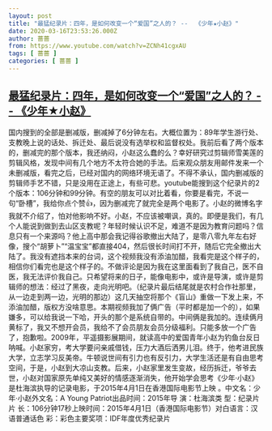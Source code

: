 ```yaml
---
layout: post
title: "最猛纪录片：四年，是如何改变一个“爱国”之人的？ --  《少年★小赵》"
date: 2020-03-16T23:53:26.000Z
author: 蔷蔷
from: https://www.youtube.com/watch?v=ZCNh41cgxAU
tags: [ 蔷蔷 ]
categories: [ 蔷蔷 ]
---
```

<!--1584402806000-->
[最猛纪录片：四年，是如何改变一个“爱国”之人的？ --  《少年★小赵》](https://www.youtube.com/watch?v=ZCNh41cgxAU)
------

<div>
国内搜到的全部是删减版，删减掉了6分钟左右。大概位置为：89年学生游行处、支教晚上说的话处、拆迁处、最后说没有选举权和监督权处。我前后看了两个版本的，删减完的那个版本，我还纳闷，小赵这么蠢的么？幸好研究过剪辑师雪美莲的剪辑风格，发现中间有几个地方不太符合她的手法。后来观众朋友用邮件发来一个未删减版，看完之后，已经对国内的网络环境无语了。不得不承认，国内删减版的剪辑师手艺不错，只是没用在正途上，有些可悲。youtube能搜到这个纪录片的2个版本：106分钟和99分钟。有空的朋友可以对比着看，你要是看完，不说一句“卧槽”，我给你点个赞👍，因为删减完了就完全是两个电影了。小赵的微博名字我就不介绍了，怕对他影响不好。小赵，不应该被嘲讽，真的。即便是我们，有几个人能说到做到去山区支教呢？年轻时候认识不足，难道不是因为教育问题吗？信息只有一个来源吗？他上高中那会我记得谷歌撤出大陆了，是零八零九年左右好像，搜个“胡萝卜”“温宝宝”都直接404，然后很长时间打不开，随后它完全撤出大陆了。我没有遮挡本来的台词，这个视频我没有添油加醋，我看完是这个样子的，相信你们看完也是这个样子的。不做评论是因为我在这里面看到了我自己，医不自医，我无法评价我自己。只希望将来的日子，能像电影中，或许是导演，或许是剪辑师的想法：经过了黑夜，走向光明吧。（纪录片最后结尾就是农村合作社那里，从一边走到两一边，光明的那边）这几天抽空将那个《盲山》重做一下发上来，不添油加醋，版权方没啥意思。本期视频我加了俩广告（平时都是加一个的），如果嫌多，可以给我说一下哈，开头的那个是系统自带的。中间俩是我加的。连续俩月黄标了，我又不想开会员，我给不了会员朋友会员分级福利。只能多放一个广告了，抱歉啦。2009年，平遥摄影展期间，就读高中的爱国青年小赵为钓鱼台反日呐喊。小赵家穷，考大学要问亲戚借钱，压力大酒后洒男儿泪。终于，他考进民族大学，立志学习反美帝。牛顿说世间有引力也有反引力，大学生活还是有自由思考空间，于是，小赵到大凉山支教。后来，小赵家里发生变故，经历拆迁，爷爷去世，小赵对国家原先单纯又美好的情感逐渐消失，他开始学会思考《少年·小赵》是杜海滨执导的记录电影，于2015年4月1日在香港国际电影节上映  。中文名：少年·小赵外文名：A Young Patriot出品时间：2015年导    演：杜海滨类    型：纪录片片    长：106分钟17秒上映时间：2015年4月1日（香港国际电影节）对白语言：汉语普通话色    彩：彩色主要奖项：IDF年度优秀纪录片
</div>
